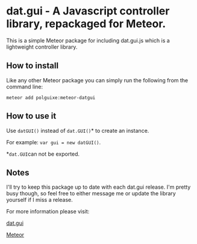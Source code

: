 # dat.gui - A Javascript controller library, repackaged for Meteor.

This is a simple Meteor package for including dat.gui.js which is a lightweight controller library.

## How to install 
Like any other Meteor package you can simply run the following from the command line: 

`meteor add polguixe:meteor-datgui`

## How to use it
Use `datGUI()` instead of `dat.GUI()`* to create an instance. 

For example: `var gui = new datGUI()`.

*`dat.GUI`can not be exported. 



## Notes
I'll try to keep this package up to date with each dat.gui release. I'm pretty busy though, so feel free to either message me or update the library yourself if I miss a release.

For more information please visit: 

[dat.gui](https://github.com/dataarts/dat.gui)

[Meteor](http://meteor.com)